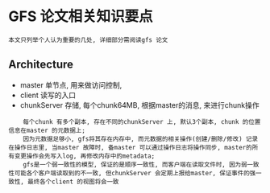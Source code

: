 # GFS 论文相关知识要点

```
本文只列举个人认为重要的几处, 详细部分需阅读gfs 论文
```

## Architecture

- master 单节点, 用来做访问控制, 
- client 读写的入口
- chunkServer 存储, 每个chunk64MB, 根据master的消息, 来进行chunk操作

```
	每个chunk 有多个副本, 存在不同的chunkServer 上, 默认3个副本, chunk 的位置信息在master 的元数据上; 
	因为元数据足够小, gfs将其存在内存中, 而元数据的相关操作(创建/删除/修改) 记录在操作日志里, 当master 故障时, 备master 可以通过操作日志将操作同步, master的所有变更操作会先写入log, 再修改内存中的metadata; 
	gfs是一个弱一致性的模型, 保证的是顺序一致性, 而客户端在读取文件时, 因为弱一致性可能各个客户端读取到的不一致, 但chunkServer 会定期上报给master, 保证事件的强一致性, 最终各个client 的视图将会一致
```
